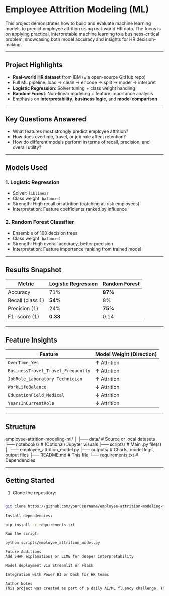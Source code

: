 # Employee Attrition Modeling (ML)

This project demonstrates how to build and evaluate machine learning models to predict employee attrition using real-world HR data. The focus is on applying practical, interpretable machine learning to a business-critical problem, showcasing both model accuracy and insights for HR decision-making.

---

## Project Highlights

- **Real-world HR dataset** from IBM (via open-source GitHub repo)
- Full ML pipeline: load → clean → encode → split → model → interpret
- **Logistic Regression**: Solver tuning + class weight handling
- **Random Forest**: Non-linear modeling + feature importance analysis
- Emphasis on **interpretability**, **business logic**, and **model comparison**

---

## Key Questions Answered

- What features most strongly predict employee attrition?
- How does overtime, travel, or job role affect retention?
- How do different models perform in terms of recall, precision, and overall utility?

---

## Models Used

### 1. Logistic Regression
- Solver: `liblinear`
- Class weight: `balanced`
- Strength: High recall on attrition (catching at-risk employees)
- Interpretation: Feature coefficients ranked by influence

### 2. Random Forest Classifier
- Ensemble of 100 decision trees
- Class weight: `balanced`
- Strength: High overall accuracy, better precision
- Interpretation: Feature importance ranking from trained model

---

## Results Snapshot

| Metric           | Logistic Regression | Random Forest     |
|------------------|---------------------|-------------------|
| Accuracy         | 71%                 | **87%**           |
| Recall (class 1) | **54%**             | 8%                |
| Precision (1)    | 24%                 | **75%**           |
| F1-score (1)     | **0.33**            | 0.14              |

---

## Feature Insights

| Feature                    | Model Weight (Direction) |
|----------------------------|---------------------------|
| `OverTime_Yes`             | ↑ Attrition               |
| `BusinessTravel_Travel_Frequently` | ↑ Attrition     |
| `JobRole_Laboratory Technician` | ↑ Attrition       |
| `WorkLifeBalance`          | ↓ Attrition               |
| `EducationField_Medical`   | ↓ Attrition               |
| `YearsInCurrentRole`       | ↓ Attrition               |

---

## Structure

employee-attrition-modeling-ml/ │ ├── data/ # Source or local datasets ├── notebooks/ # (Optional) Jupyter visuals ├── scripts/ # Main .py file(s) │ └── employee_attrition_model.py ├── outputs/ # Charts, model logs, output files ├── README.md # This file └── requirements.txt # Dependencies

---

## Getting Started

1. Clone the repository:

```bash

git clone https://github.com/yourusername/employee-attrition-modeling-ml.git

Install dependencies:

pip install -r requirements.txt

Run the script:

python scripts/employee_attrition_model.py

Future Additions
Add SHAP explanations or LIME for deeper interpretability

Model deployment via Streamlit or Flask

Integration with Power BI or Dash for HR teams

Author Notes
This project was created as part of a daily AI/ML fluency challenge. The emphasis is on applying core ML skills to realistic business use cases, building a personal GitHub portfolio, and reinforcing understanding through comparison, interpretation, and storytelling.

